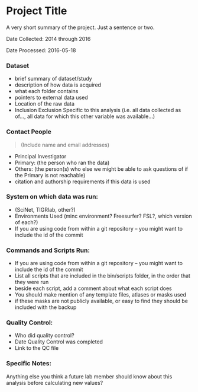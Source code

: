 Project Title
=============
A very short summary of the project. Just a sentence or two.

Date Collected: 2014 through 2016

Date Processed: 2016-05-18

### Dataset

* brief summary of dataset/study
* description of how data is acquired
* what each folder contains 
* pointers to external data used
* Location of the raw data
* Inclusion Exclusion Specific to this analysis  (i.e. all data collected as of..., all data for which this other variable was available...)

### Contact People 
> (Include name and email addresses) 
* Principal Investigator
* Primary: (the person who ran the data)
* Others: (the person(s) who else we might be able to ask questions of if the Primary is not reachable)
* citation and authorship requirements if this data is used

### System on which data was run: 
* (SciNet, TIGRlab, other?)
* Environments Used (minc environment? Freesurfer? FSL?, which version of each?)
 * If you are using code from within a git repository – you might want to include the id of the commit

### Commands and Scripts Run: 
* If you are using code from within a git repository – you might want to include the id of the commit
* List all scripts that are included in the bin/scripts folder, in the order that they were run
 * beside each script, add a comment about what each script does
* You should make mention of any template files, atlases or masks used 
* if these masks are not publicly available, or easy to find they should be included with the backup

### Quality Control:
* Who did quality control?
* Date Quality Control was completed
* Link to the QC file

### Specific Notes: 
Anything else you think a future lab member should know about this analysis before calculating new values?

